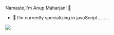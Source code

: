 Namaste,I'm Anup Maharjan! 👋

- 🌱 I’m currently specializing in javaScript.........

[<img src="https://github-readme-stats.vercel.app/api?username=anupmaharzn&&show_icons=true&title_color=ffffff&icon_color=bb2acf&text_color=daf7dc&bg_color=151515"/>
](url)
